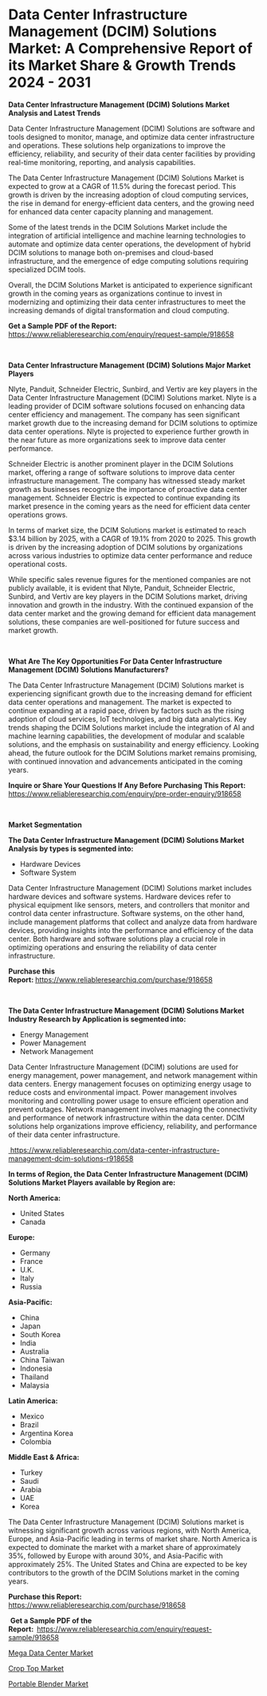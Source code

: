 <p><h1>Data Center Infrastructure Management (DCIM) Solutions Market: A Comprehensive Report of its Market Share & Growth Trends 2024 - 2031</h1></p><p><strong>Data Center Infrastructure Management (DCIM) Solutions Market Analysis and Latest Trends</strong></p>
<p><p>Data Center Infrastructure Management (DCIM) Solutions are software and tools designed to monitor, manage, and optimize data center infrastructure and operations. These solutions help organizations to improve the efficiency, reliability, and security of their data center facilities by providing real-time monitoring, reporting, and analysis capabilities.</p><p>The Data Center Infrastructure Management (DCIM) Solutions Market is expected to grow at a CAGR of 11.5% during the forecast period. This growth is driven by the increasing adoption of cloud computing services, the rise in demand for energy-efficient data centers, and the growing need for enhanced data center capacity planning and management.</p><p>Some of the latest trends in the DCIM Solutions Market include the integration of artificial intelligence and machine learning technologies to automate and optimize data center operations, the development of hybrid DCIM solutions to manage both on-premises and cloud-based infrastructure, and the emergence of edge computing solutions requiring specialized DCIM tools.</p><p>Overall, the DCIM Solutions Market is anticipated to experience significant growth in the coming years as organizations continue to invest in modernizing and optimizing their data center infrastructures to meet the increasing demands of digital transformation and cloud computing.</p></p>
<p><strong>Get a Sample PDF of the Report:&nbsp;</strong> <a href="https://www.reliableresearchiq.com/enquiry/request-sample/918658">https://www.reliableresearchiq.com/enquiry/request-sample/918658</a></p>
<p>&nbsp;</p>
<p><strong>Data Center Infrastructure Management (DCIM) Solutions Major Market Players</strong></p>
<p><p>Nlyte, Panduit, Schneider Electric, Sunbird, and Vertiv are key players in the Data Center Infrastructure Management (DCIM) Solutions market. Nlyte is a leading provider of DCIM software solutions focused on enhancing data center efficiency and management. The company has seen significant market growth due to the increasing demand for DCIM solutions to optimize data center operations. Nlyte is projected to experience further growth in the near future as more organizations seek to improve data center performance.</p><p>Schneider Electric is another prominent player in the DCIM Solutions market, offering a range of software solutions to improve data center infrastructure management. The company has witnessed steady market growth as businesses recognize the importance of proactive data center management. Schneider Electric is expected to continue expanding its market presence in the coming years as the need for efficient data center operations grows.</p><p>In terms of market size, the DCIM Solutions market is estimated to reach $3.14 billion by 2025, with a CAGR of 19.1% from 2020 to 2025. This growth is driven by the increasing adoption of DCIM solutions by organizations across various industries to optimize data center performance and reduce operational costs.</p><p>While specific sales revenue figures for the mentioned companies are not publicly available, it is evident that Nlyte, Panduit, Schneider Electric, Sunbird, and Vertiv are key players in the DCIM Solutions market, driving innovation and growth in the industry. With the continued expansion of the data center market and the growing demand for efficient data management solutions, these companies are well-positioned for future success and market growth.</p></p>
<p>&nbsp;</p>
<p><strong>What Are The Key Opportunities For Data Center Infrastructure Management (DCIM) Solutions Manufacturers?</strong></p>
<p><p>The Data Center Infrastructure Management (DCIM) Solutions market is experiencing significant growth due to the increasing demand for efficient data center operations and management. The market is expected to continue expanding at a rapid pace, driven by factors such as the rising adoption of cloud services, IoT technologies, and big data analytics. Key trends shaping the DCIM Solutions market include the integration of AI and machine learning capabilities, the development of modular and scalable solutions, and the emphasis on sustainability and energy efficiency. Looking ahead, the future outlook for the DCIM Solutions market remains promising, with continued innovation and advancements anticipated in the coming years.</p></p>
<p><strong>Inquire or Share Your Questions If Any Before Purchasing This Report:</strong> <a href="https://www.reliableresearchiq.com/enquiry/pre-order-enquiry/918658">https://www.reliableresearchiq.com/enquiry/pre-order-enquiry/918658</a></p>
<p>&nbsp;</p>
<p><strong>Market Segmentation</strong></p>
<p><strong>The Data Center Infrastructure Management (DCIM) Solutions Market Analysis by types is segmented into:</strong></p>
<p><ul><li>Hardware Devices</li><li>Software System</li></ul></p>
<p><p>Data Center Infrastructure Management (DCIM) Solutions market includes hardware devices and software systems. Hardware devices refer to physical equipment like sensors, meters, and controllers that monitor and control data center infrastructure. Software systems, on the other hand, include management platforms that collect and analyze data from hardware devices, providing insights into the performance and efficiency of the data center. Both hardware and software solutions play a crucial role in optimizing operations and ensuring the reliability of data center infrastructure.</p></p>
<p><strong>Purchase this Report:&nbsp;</strong><a href="https://www.reliableresearchiq.com/purchase/918658">https://www.reliableresearchiq.com/purchase/918658</a></p>
<p>&nbsp;</p>
<p><strong>The Data Center Infrastructure Management (DCIM) Solutions Market Industry Research by Application is segmented into:</strong></p>
<p><ul><li>Energy Management</li><li>Power Management</li><li>Network Management</li></ul></p>
<p><p>Data Center Infrastructure Management (DCIM) solutions are used for energy management, power management, and network management within data centers. Energy management focuses on optimizing energy usage to reduce costs and environmental impact. Power management involves monitoring and controlling power usage to ensure efficient operation and prevent outages. Network management involves managing the connectivity and performance of network infrastructure within the data center. DCIM solutions help organizations improve efficiency, reliability, and performance of their data center infrastructure.</p></p>
<p><a href="https://www.reliableresearchiq.com/data-center-infrastructure-management-dcim-solutions-r918658">&nbsp;https://www.reliableresearchiq.com/data-center-infrastructure-management-dcim-solutions-r918658</a></p>
<p><strong>In terms of Region, the Data Center Infrastructure Management (DCIM) Solutions Market Players available by Region are:</strong></p>
<p>
    <p> <strong> North America: </strong>
        <ul>
            <li>United States</li>
            <li>Canada</li>
        </ul>
        </p> 
    <p> <strong> Europe: </strong>
        <ul>
            <li>Germany</li>
            <li>France</li>
            <li>U.K.</li>
            <li>Italy</li>
            <li>Russia</li>
        </ul>
        </p> 
    <p> <strong> Asia-Pacific: </strong>
        <ul>
            <li>China</li>
            <li>Japan</li>
            <li>South Korea</li>
            <li>India</li>
            <li>Australia</li>
            <li>China Taiwan</li>
            <li>Indonesia</li>
            <li>Thailand</li>
            <li>Malaysia</li>
        </ul>
        </p> 
    <p> <strong> Latin America: </strong>
        <ul>
            <li>Mexico</li>
            <li>Brazil</li>
            <li>Argentina Korea</li>
            <li>Colombia</li>
        </ul>
        </p> 
    <p> <strong> Middle East & Africa: </strong>
        <ul>
            <li>Turkey</li>
            <li>Saudi</li>
            <li>Arabia</li>
            <li>UAE</li>
            <li>Korea</li>
        </ul>
    </p>
    </p>
<p><p>The Data Center Infrastructure Management (DCIM) Solutions market is witnessing significant growth across various regions, with North America, Europe, and Asia-Pacific leading in terms of market share. North America is expected to dominate the market with a market share of approximately 35%, followed by Europe with around 30%, and Asia-Pacific with approximately 25%. The United States and China are expected to be key contributors to the growth of the DCIM Solutions market in the coming years.</p></p>
<p><strong>Purchase this Report: </strong><a href="https://www.reliableresearchiq.com/purchase/918658">https://www.reliableresearchiq.com/purchase/918658</a></p>
<p>&nbsp;<strong>Get a Sample PDF of the Report:&nbsp;&nbsp;</strong><a href="https://www.reliableresearchiq.com/enquiry/request-sample/918658">https://www.reliableresearchiq.com/enquiry/request-sample/918658</a></p>
<p><strong></strong></p>
<p><p><a href="https://github.com/qndifksd5/Market-Research-Report-List-1/blob/main/mega-data-center-market.md">Mega Data Center Market</a></p><p><a href="https://medium.com/@codystark63/crop-top-market-size-share-analysis-growth-trends-forecast-2024-2031-0a592d45a8e1">Crop Top Market</a></p><p><a href="https://medium.com/@lottierunte68/portable-blender-industry-analysis-report-its-market-size-growing-with-a-cagr-of-5-by-b96acf58577e">Portable Blender Market</a></p></p>